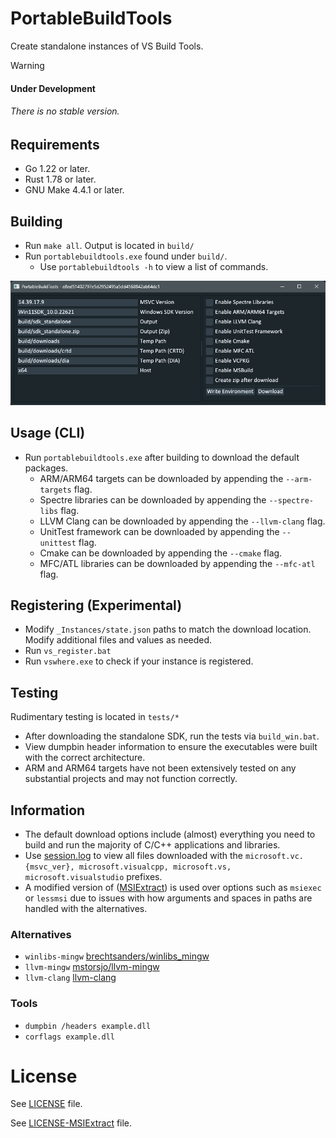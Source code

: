 # PortableBuildTools
Create standalone instances of VS Build Tools.

> [!Warning]
> #### Under Development
> ###### There is no stable version.

## Requirements
- Go 1.22 or later.
- Rust 1.78 or later.
- GNU Make 4.4.1 or later.

## Building
- Run `make all`. Output is located in `build/`
- Run `portablebuildtools.exe` found under `build/`.
    - Use `portablebuildtools -h` to view a list of commands.

![Screenshot](./public/screenshot.png)

## Usage (CLI)
- Run `portablebuildtools.exe` after building to download the default packages.
    - ARM/ARM64 targets can be downloaded by appending the `--arm-targets` flag.
    - Spectre libraries can be downloaded by appending the `--spectre-libs` flag.
    - LLVM Clang can be downloaded by appending the `--llvm-clang` flag.
    - UnitTest framework can be downloaded by appending the `--unittest` flag.
    - Cmake can be downloaded by appending the `--cmake` flag.
    - MFC/ATL libraries can be downloaded by appending the `--mfc-atl` flag.

## Registering (Experimental)
- Modify `_Instances/state.json` paths to match the download location. Modify additional files and values as needed.
- Run `vs_register.bat`
- Run `vswhere.exe` to check if your instance is registered.

## Testing
Rudimentary testing is located in `tests/*`
- After downloading the standalone SDK, run the tests via `build_win.bat`.
- View dumpbin header information to ensure the executables were built with the correct architecture.
- ARM and ARM64 targets have not been extensively tested on any substantial projects and may not function correctly.

## Information
- The default download options include (almost) everything you need to build and run the majority of C/C++ applications and libraries.
- Use [session.log](./session.log) to view all files downloaded with the `microsoft.vc.{msvc_ver}, microsoft.visualcpp, microsoft.vs, microsoft.visualstudio` prefixes.
- A modified version of ([MSIExtract](https://github.com/Super-Pizza/MSIExtract)) is used over options such as `msiexec` or `lessmsi` due to issues with how arguments and spaces in paths are handled with the alternatives.

### Alternatives
- `winlibs-mingw` [brechtsanders/winlibs_mingw](https://github.com/brechtsanders/winlibs_mingw/releases)
- `llvm-mingw` [mstorsjo/llvm-mingw](https://github.com/mstorsjo/llvm-mingw)
- `llvm-clang` [llvm-clang](https://releases.llvm.org/download.html)

### Tools
- `dumpbin /headers example.dll`
- `corflags example.dll`

# License
See [LICENSE](./LICENSE) file.

See [LICENSE-MSIExtract](./LICENSE-MSIExtract) file.